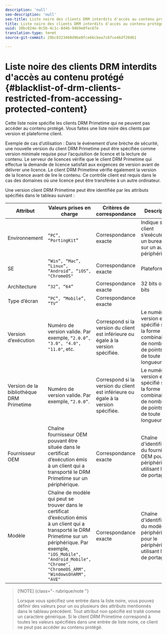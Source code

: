 ```yaml
---
description: 'null'
seo-description: 'null'
seo-title: Liste noire des clients DRM interdits d'accès au contenu protégé
title: Liste noire des clients DRM interdits d'accès au contenu protégé
uuid: 38bc024e-0c5b-4c1c-8d4b-94b9e0fec67e
translation-type: tm+mt
source-git-commit: 29bc8323460d9be0fce66cbea7c6fce46df20d61

---
```



# Liste noire des clients DRM interdits d&#39;accès au contenu protégé {#blacklist-of-drm-clients-restricted-from-accessing-protected-content}

Cette liste noire spécifie les clients DRM Primetime qui ne peuvent pas accéder au contenu protégé. Vous faites une liste noire des clients par version et plateforme client.

Exemple de cas d’utilisation : Dans le événement d’une brèche de sécurité, une nouvelle version du client DRM Primetime peut être spécifiée comme version minimale requise pour l’acquisition de licence et la lecture de contenu. Le serveur de licences vérifie que le client DRM Primetime qui effectue la demande de licence satisfait aux exigences de version avant de délivrer une licence. Le client DRM Primetime vérifie également la version de la licence avant de lire le contenu. Ce contrôle client est requis dans le cas des domaines où une licence peut être transférée à un autre ordinateur.

Une version client DRM Primetime peut être identifiée par les attributs spécifiés dans le tableau suivant :

| **Attribut** | **Valeurs prises en charge** | **Critères de correspondance** | **Description** |
|---|---|---|---|
| Environnement | `“PC”, “PortingKit”` | Correspondance exacte | Indique si le client s’exécute sur un bureau ou sur un autre périphérique. |
| SE | `“Win”, “Mac”, “Linux”, “Android”, “iOS”, "ChromeOS"` | Correspondance exacte | Plateforme |
| Architecture | `“32”, “64”` | Correspondance exacte | 32 bits ou 64 bits |
| Type d’écran | `“PC”, “Mobile”, “TV”` | Correspondance exacte |  |
| Version d’exécution | Numéro de version valide. Par exemple, `“2.0.0”, "3.0", "4.0", "11.0"`, etc. | Correspond si la version du client est inférieure ou égale à la version spécifiée. | Le numéro de version est spécifié sous la forme d’une combinaison de nombres et de points (&quot;.&quot;) de toute longueur. |
| Version de la bibliothèque DRM Primetime | Numéro de version valide. Par exemple, `“2.0.0”`. | Correspond si la version du client est inférieure ou égale à la version spécifiée. | Le numéro de version est spécifié sous la forme d’une combinaison de nombres et de points (&quot;.&quot;) de toute longueur. |
| Fournisseur OEM | Chaîne fournisseur OEM pouvant être située dans le certificat d’exécution émis à un client qui a transporté le DRM Primetime sur un périphérique. | Correspondance exacte | Chaîne d&#39;identification du fournisseur OEM pour le périphérique utilisant le kit de portage. |
| Modèle | Chaîne de modèle qui peut se trouver dans le certificat d’exécution émis à un client qui a transporté le DRM Primetime sur un périphérique. Par exemple, `"iOS_Mobile", "Android_Mobile", "Chrome", "ChromeOS_ARM", "WindowsOnARM", "AVE"` | Correspondance exacte | Chaîne d&#39;identification du modèle de périphérique pour le périphérique utilisant le kit de portage. |

>[!NOTE] {class=&quot;- rubrique/note &quot;}
>
>Lorsque vous spécifiez une entrée dans la liste noire, vous pouvez définir des valeurs pour un ou plusieurs des attributs mentionnés dans le tableau précédent. Tout attribut non spécifié est traité comme un caractère générique. Si le client DRM Primetime correspond à toutes les valeurs spécifiées dans une entrée de liste noire, ce client ne peut pas accéder au contenu protégé.

